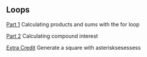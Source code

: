 ## Loops

[Part 1](4/1) Calculating products and sums with the for loop

[Part 2](4/2) Calculating compound interest

[Extra Credit](4/3) Generate a square with asterisksesessess
